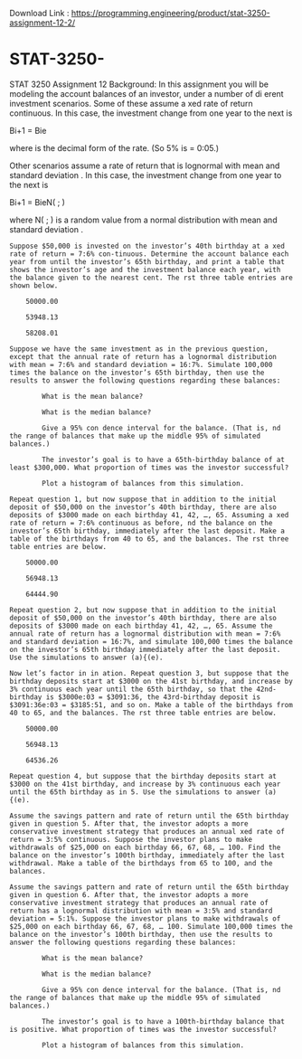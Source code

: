 Download Link : https://programming.engineering/product/stat-3250-assignment-12-2/

# STAT-3250-
STAT 3250 Assignment 12
Background: In this assignment you will be modeling the account balances of an investor, under a number of di erent investment scenarios. Some of these assume a xed rate of return continuous. In this case, the investment change from one year to the next is

Bi+1 = Bie

where is the decimal form of the rate. (So 5% is = 0:05.)

Other scenarios assume a rate of return that is lognormal with mean and standard deviation . In this case, the investment change from one year to the next is

Bi+1 = BieN( ; )

where N( ; ) is a random value from a normal distribution with mean and standard deviation .

    Suppose $50,000 is invested on the investor’s 40th birthday at a xed rate of return = 7:6% con-tinuous. Determine the account balance each year from until the investor’s 65th birthday, and print a table that shows the investor’s age and the investment balance each year, with the balance given to the nearest cent. The rst three table entries are shown below.

        50000.00

        53948.13

        58208.01

    Suppose we have the same investment as in the previous question, except that the annual rate of return has a lognormal distribution with mean = 7:6% and standard deviation = 16:7%. Simulate 100,000 times the balance on the investor’s 65th birthday, then use the results to answer the following questions regarding these balances:

            What is the mean balance?

            What is the median balance?

            Give a 95% con dence interval for the balance. (That is, nd the range of balances that make up the middle 95% of simulated balances.)

            The investor’s goal is to have a 65th-birthday balance of at least $300,000. What proportion of times was the investor successful?

            Plot a histogram of balances from this simulation.

    Repeat question 1, but now suppose that in addition to the initial deposit of $50,000 on the investor’s 40th birthday, there are also deposits of $3000 made on each birthday 41, 42, …, 65. Assuming a xed rate of return = 7:6% continuous as before, nd the balance on the investor’s 65th birthday, immediately after the last deposit. Make a table of the birthdays from 40 to 65, and the balances. The rst three table entries are below.

        50000.00

        56948.13

        64444.90

    Repeat question 2, but now suppose that in addition to the initial deposit of $50,000 on the investor’s 40th birthday, there are also deposits of $3000 made on each birthday 41, 42, …, 65. Assume the annual rate of return has a lognormal distribution with mean = 7:6% and standard deviation = 16:7%, and simulate 100,000 times the balance on the investor’s 65th birthday immediately after the last deposit. Use the simulations to answer (a){(e).

    Now let’s factor in in ation. Repeat question 3, but suppose that the birthday deposits start at $3000 on the 41st birthday, and increase by 3% continuous each year until the 65th birthday, so that the 42nd-birthday is $3000e:03 = $3091:36, the 43rd-birthday deposit is $3091:36e:03 = $3185:51, and so on. Make a table of the birthdays from 40 to 65, and the balances. The rst three table entries are below.

        50000.00

        56948.13

        64536.26

    Repeat question 4, but suppose that the birthday deposits start at $3000 on the 41st birthday, and increase by 3% continuous each year until the 65th birthday as in 5. Use the simulations to answer (a){(e).

    Assume the savings pattern and rate of return until the 65th birthday given in question 5. After that, the investor adopts a more conservative investment strategy that produces an annual xed rate of return = 3:5% continuous. Suppose the investor plans to make withdrawals of $25,000 on each birthday 66, 67, 68, … 100. Find the balance on the investor’s 100th birthday, immediately after the last withdrawal. Make a table of the birthdays from 65 to 100, and the balances.

    Assume the savings pattern and rate of return until the 65th birthday given in question 6. After that, the investor adopts a more conservative investment strategy that produces an annual rate of return has a lognormal distribution with mean = 3:5% and standard deviation = 5:1%. Suppose the investor plans to make withdrawals of $25,000 on each birthday 66, 67, 68, … 100. Simulate 100,000 times the balance on the investor’s 100th birthday, then use the results to answer the following questions regarding these balances:

            What is the mean balance?

            What is the median balance?

            Give a 95% con dence interval for the balance. (That is, nd the range of balances that make up the middle 95% of simulated balances.)

            The investor’s goal is to have a 100th-birthday balance that is positive. What proportion of times was the investor successful?

            Plot a histogram of balances from this simulation.

